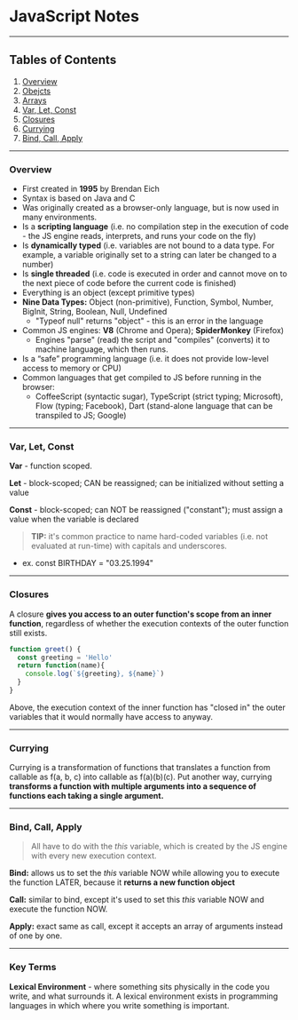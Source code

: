 # JavaScript Notes

---

## Tables of Contents

1. [Overview](#overview)
2. [Obejcts](#objects)
3. [Arrays](#arrays)
4. [Var, Let, Const](#vars)
5. [Closures](#closures)
6. [Currying](#currying)
7. [Bind, Call, Apply](#bca)

---

<a name="overview"></a>

### Overview

- First created in **1995** by Brendan Eich
- Syntax is based on Java and C
- Was originally created as a browser-only language, but is now used in many environments.
- Is a **scripting language** (i.e. no compilation step in the execution of code - the JS engine reads, interprets, and runs your code on the fly)
- Is **dynamically typed** (i.e. variables are not bound to a data type. For example, a variable originally set to a string can later be changed to a number)
- Is **single threaded** (i.e. code is executed in order and cannot move on to the next piece of code before the current code is finished)
- Everything is an object (except primitive types)
- **Nine Data Types:** Object (non-primitive), Function, Symbol, Number, BigInit, String, Boolean, Null, Undefined
  - "Typeof null" returns "object" - this is an error in the language
- Common JS engines: **V8** (Chrome and Opera); **SpiderMonkey** (Firefox)
  - Engines "parse" (read) the script and "compiles" (converts) it to machine language, which then runs.
- Is a “safe” programming language (i.e. it does not provide low-level access to memory or CPU)
- Common languages that get compiled to JS before running in the browser:
  - CoffeeScript (syntactic sugar), TypeScript (strict typing; Microsoft), Flow (typing; Facebook), Dart (stand-alone language that can be transpiled to JS; Google)

---

<a name="vars"></a>

### Var, Let, Const

**Var** - function scoped.

**Let** - block-scoped; CAN be reassigned; can be initialized without setting a value

**Const** - block-scoped; can NOT be reassigned ("constant"); must assign a value when the variable is declared


> **TIP:** it's common practice to name hard-coded variables (i.e. not evaluated at run-time) with capitals and underscores.

- ex. const BIRTHDAY = "03.25.1994"

---

<a name="closures"></a>

### Closures

A closure **gives you access to an outer function's scope from an inner function**, regardless of whether the execution contexts of the outer function still exists.

```javascript
function greet() {
  const greeting = 'Hello'
  return function(name){
    console.log(`${greeting}, ${name}`)
  }
}
```

Above, the execution context of the inner function has "closed in" the outer variables that it would normally have access to anyway.

---

<a name="currying"></a>

### Currying

Currying is a transformation of functions that translates a function from callable as f(a, b, c) into callable as f(a)(b)(c). Put another way, currying **transforms a function with multiple arguments into a sequence of functions each taking a single argument.**

---

<a name="bca"></a>

### Bind, Call, Apply

> All have to do with the *this* variable, which is created by the JS engine with every new execution context.

**Bind:** allows us to set the *this* variable NOW while allowing you to execute the function LATER, because it **returns a new function object**

**Call:** similar to bind, except it's used to set this *this* variable NOW and execute the function NOW. 

**Apply:** exact same as call, except it accepts an array of arguments instead of one by one.

---

### Key Terms

**Lexical Environment** - where something sits physically in the code you write, and what surrounds it. A lexical environment exists in programming languages in which where you write something is important.
